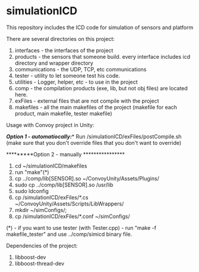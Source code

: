 # simulationICD
This repository includes the ICD code for simulation of sensors and platform

There are several directories on this project:
1. interfaces - the interfaces of the project
2. products - the sensors that someone build. every interface includes icd directory and wrapper directory
3. communications - the UDP, TCP, etc communications
4. tester - utility to let someone test his code.
5. utilities - Logger, helper, etc - to use in the project
6. comp - the compilation products (exe, lib, but not obj files) are located here.
7. exFiles - external files that are not compile with the project
8. makefiles - all the main makefiles of the project (makefile for each product, main makefile, tester makefile)

Usage with Convoy project in Unity:

*********Option 1 - automatiocally:**********
Run /simulationICD/exFiles/postCompile.sh (make sure that you don't override files that you don't want to override)

*********Option 2 - manually ****************
1. cd ~/simulationICD/makefiles
2. run "make"(*)
3. cp ../comp/lib[SENSOR].so ~/ConvoyUnity/Assets/Plugins/
4. sudo cp ../comp/lib[SENSOR].so /usr/lib
5. sudo ldconfig
6. cp /simulationICD/exFiles/*.cs ~/ConvoyUnity/Assets/Scripts/LibWrappers/
7. mkdir ~/simConfigs/;
8. cp /simulationICD/exFiles/*.conf ~/simConfigs/

(*) - if you want to use tester (with Tester.cpp) - run "make -f makefile_tester" and use ../comp/simicd binary file.

Dependencies of the project:
1. libboost-dev
2. libboost-thread-dev